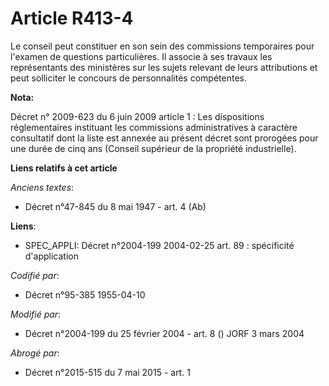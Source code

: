 # Article R413-4

Le conseil peut constituer en son sein des commissions temporaires pour l'examen de questions particulières. Il associe à ses
travaux les représentants des ministères sur les sujets relevant de leurs attributions et peut solliciter le concours de
personnalités compétentes.

**Nota:**

Décret n° 2009-623 du 6 juin 2009 article 1 : Les dispositions réglementaires instituant les commissions administratives à
caractère consultatif dont la liste est annexée au présent décret sont prorogées pour une durée de cinq ans (Conseil
supérieur de la propriété industrielle).

**Liens relatifs à cet article**

_Anciens textes_:

  - Décret n°47-845 du 8 mai 1947 - art. 4 (Ab)

**Liens**:

  - SPEC_APPLI: Décret n°2004-199 2004-02-25 art. 89 : spécificité d'application

_Codifié par_:

  - Décret n°95-385 1955-04-10

_Modifié par_:

  - Décret n°2004-199 du 25 février 2004 - art. 8 () JORF 3 mars 2004

_Abrogé par_:

  - Décret n°2015-515 du 7 mai 2015 - art. 1
